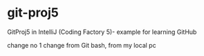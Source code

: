 # git-proj5
GitProj5 in IntelliJ (Coding Factory 5)- example for learning GitHub

change no 1
change from Git bash, from my local pc

